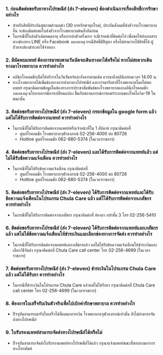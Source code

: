 ### 1. ก่อนติดต่อขอรับยาทางไปรษณีย์ (ส่ง 7-eleven) ต้องดำเนินการเรื่องสิทธิ์การรักษาอย่างไร
- สำหรับสิทธิ์ประกันสุขภาพถ้วนหน้า (30 บาทรักษาทุกโรค), ประกันสังคมที่ส่งตัวจากโรงพยาบาลอื่น จะต้องติดต่อขอใบส่งตัวจากโรงพยาบาลต้นสังกัดก่อน
- ในกรณีที่ใบส่งตัวเดิมหมดอายุ หรือการส่งตัวครั้งแรก จะมีเจ้าหน้าที่ติดต่อไป เพื่อขอให้ส่งเอกสารทางช่องทาง LINE หรือ Facebook
*หมายเหตุ* กรณีสิทธิ์มีปัญหา หรือไม่สามารถใช้สิทธิ์ได้ ผู้ป่วยจะต้องชำระค่าใช้จ่ายเอง

### 2. มีนัดพบแพทย์ ต้องการมาพบตามวันนัดจะเดินทางมาได้หรือไม่ หากไม่สะดวกเดินทางมาโรงพยาบาล ควรทำอย่างไร
- คลินิกโรคลมชักเปิดให้บริการในวันจันทร์และอังคารตามเดิม ควรมาถึงคลินิกก่อนเวลา 14.00 น.
- ทางโรงพยาบาลได้เพิ่มช่องทางการส่งยาทางไปรษณีย์ และการมารับยาที่โรงพยาบาลโดยไม่พบแพทย์ กรุณาติดตามข้อมูลในช่องทางการประชาสัมพันธ์ของโรงพยาบาลและคลินิกโรคลมชัก
*หมายเหตุ* นโยบายอาจมีการเปลี่ยนแปลง ขึ้นกับสถานการณ์การแพร่ระบาดของโรคโควิด-19 ในขณะนั้น

### 3. ติดต่อขอรับยาทางไปรษณีย์ (ส่ง 7-eleven) กรอกข้อมูลใน google form แล้ว แต่ไม่ได้รับการติดต่อจากแพทย์ ควรทำอย่างไร
- ในกรณีที่ไม่ได้รับการติดต่อจากแพทย์หรือเจ้าหน้าที่ใน 1 สัปดาห์ กรุณาติดต่อที่
	- ศูนย์โรคลมชัก โรงพยาบาลจุฬาลงกรณ์ 02-256-4000 ต่อ 80726
	- Hotline ศูนย์โรคลมชัก 062-880-5374 (ในเวลาราชการ)

### 4. ติดต่อขอรับยาทางไปรษณีย์ (ส่ง 7-eleven) และได้รับการติดต่อจากแพทย์แล้ว แต่ไม่ได้รับข้อความแจ้งเตือน ควรทำอย่างไร
- ในกรณีที่ไม่ได้รับข้อความแจ้งเตือน กรุณาติดต่อที่
	- ศูนย์โรคลมชัก โรงพยาบาลจุฬาลงกรณ์ 02-256-4000 ต่อ 80726
	- Hotline ศูนย์โรคลมชัก 062-880-5374 (ในเวลาราชการ)

### 5. ติดต่อขอรับยาทางไปรษณีย์ (ส่ง 7-eleven) ได้รับการติดต่อจากแพทย์และได้รับข้อความแจ้งเตือนในโปรแกรม Chula Care แล้ว แต่ไ่ได้รับการติดต่อจากเภสัชกร ควรทำอย่างไร
- ในกรณีที่ไม่ได้รับการติดต่อจากเภสัชกร กรุณาติดต่อที่ ห้องยา ภปรชั้น 3 โทร 02-256-5410
### 6. ติดต่อขอรับยาทางไปรษณีย์ (ส่ง 7-eleven) ได้รับการติดต่อจากแพทย์และเภสัชกรแล้ว แต่ไม่ได้ข้อความแจ้งเตือนให้ชำระเงินและเลือกช่องทางการจัดส่ง ควรทำอย่างไร
- ในกรณีที่ได้รับการติดต่อจากแพทย์และเภสัชกรแล้ว แต่ไม่ได้รับข้อความแจ้งเตือนให้ชำระเงินและเลือกวิธีจัดส่ง กรุณาติดต่อที่ Chula Care call center โทร 02-256-4699 (ในเวลาราชการ)
### 7. ติดต่อขอรับยาทางไปรษณีย์ (ส่ง 7-eleven) ชำระเงินในโปรแกรม Chula Care แล้ว แต่ไม่ได้รับยา ควรทำอย่างไร
- ในกรณีที่ชำระเงินในโปรแกรม Chula Care แล้วแต่ไม่ได้รับยา กรุณาติดต่อที่ Chula Care call center โทร 02-256-4699 (ในเวลาราชการ)

### 8. ต้องการใบเสร็จรับเงินตัวจริงเพื่อไปเบิกค่ารักษาพยาบาล ควรทำอย่างไร
- ปัจจุบันสามารถมารับใบเสร็จได้ที่แผนกการเงิน โรงพยาบาลจุฬาลงกรณ์เท่านั้น ยังไม่สามารถจัดส่งทางไปรษณีย์

### 9. ใบรับรองแพทย์สามารถจัดส่งทางไปรษณีย์ได้หรือไม่
- ปัจจุบันสามารถจัดส่งใบรับรองแพทย์ทางไปรษณีย์ได้แล้ว กรุณาแจ้งแพทย์ขณะที่สอบถามอาการทางโทรศัพท์